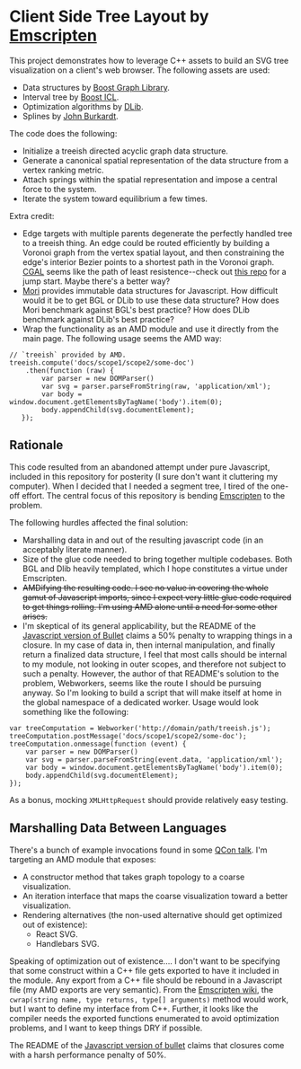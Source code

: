 Client Side Tree Layout by [Emscripten](https://github.com/kripken/emscripten)
==============================================================================
This project demonstrates how to leverage C++ assets to build an SVG tree visualization on a client's web browser.
The following assets are used:
* Data structures by [Boost Graph Library](http://www.boost.org/doc/libs/release/libs/graph/).
* Interval tree by [Boost ICL](http://www.boost.org/doc/libs/release/libs/icl/doc/html/index.html).
* Optimization algorithms by [DLib](http://dlib.net).
* Splines by [John Burkardt](http://people.sc.fsu.edu/~jburkardt/cpp_src/spline/spline.html).

The code does the following:
* Initialize a treeish directed acyclic graph data structure.
* Generate a canonical spatial representation of the data structure from a vertex ranking metric.
* Attach springs within the spatial representation and impose a central force to the system.
* Iterate the system toward equilibrium a few times.

Extra credit:
* Edge targets with multiple parents degenerate the perfectly handled tree to a treeish thing.
  An edge could be routed efficiently by building a Voronoi graph from the vertex spatial layout, and
  then constraining the edge's interior Bezier points to a shortest path in the Voronoi graph.
  [CGAL](http://doc.cgal.org) seems like the path of least resistence--check out [this repo](https://github.com/marcosscriven/cgaljs) for a jump start.
  Maybe there's a better way?
* [Mori](https://github.com/swannodette/mori) provides immutable data structures for Javascript.
  How difficult would it be to get BGL or DLib to use these data structure?
  How does Mori benchmark against BGL's best practice?
  How does DLib benchmark against DLib's best practice?
* Wrap the functionality as an AMD module and use it directly from the main page.
  The following usage seems the AMD way:
```
// `treeish` provided by AMD.
treeish.compute('docs/scope1/scope2/some-doc')
    .then(function (raw) {
        var parser = new DOMParser()
        var svg = parser.parseFromString(raw, 'application/xml');
        var body = window.document.getElementsByTagName('body').item(0);
        body.appendChild(svg.documentElement);
   });
```

Rationale
---------
This code resulted from an abandoned attempt under pure Javascript, included in this repository for posterity (I sure don't want it cluttering my computer).
When I decided that I needed a segment tree, I tired of the one-off effort.
The central focus of this repository is bending [Emscripten](https://github.com/kripken/emscripten) to the problem.

The following hurdles affected the final solution:
* Marshalling data in and out of the resulting javascript code (in an acceptably literate manner).
* Size of the glue code needed to bring together multiple codebases.
  Both BGL and Dlib heavily templated, which I hope constitutes a virtue under Emscripten.
* <del>
  AMDifying the resulting code.
  I see no value in covering the whole gamut of Javascript imports, since I expect very little glue code required to get things rolling.
  I'm using AMD alone until a need for some other arises.
  </del>
* I'm skeptical of its general applicability, but the README of the [Javascript version of Bullet](https://github.com/kripken/ammo.js/) claims a 50% penalty to wrapping things in a closure.
  In my case of data in, then internal manipulation, and finally return a finalized data structure, I feel that most calls should be internal to my module, not looking in outer scopes, and therefore not subject to such a penalty.
  However, the author of that README's solution to the problem, Webworkers, seems like the route I should be pursuing anyway.
  So I'm looking to build a script that will make itself at home in the global namespace of a dedicated worker.
  Usage would look something like the following:
```
var treeComputation = Webworker('http://domain/path/treeish.js');
treeComputation.postMessage('docs/scope1/scope2/some-doc');
treeComputation.onmessage(function (event) {
    var parser = new DOMParser()
    var svg = parser.parseFromString(event.data, 'application/xml');
    var body = window.document.getElementsByTagName('body').item(0);
    body.appendChild(svg.documentElement);
});
```
  As a bonus, mocking `XMLHttpRequest` should provide relatively easy testing.

Marshalling Data Between Languages
----------------------------------
There's a bunch of example invocations found in some [QCon talk](http://kripken.github.io/mloc_emscripten_talk/qcon.html).
I'm targeting an AMD module that exposes:
* A constructor method that takes graph topology to a coarse visualization.
* An iteration interface that maps the coarse visualization toward a better visualization.
* Rendering alternatives (the non-used alternative should get optimized out of existence):
  * React SVG.
  * Handlebars SVG.

Speaking of optimization out of existence....
I don't want to be specifying that some construct within a C++ file gets exported to have it included in the module.
Any export from a C++ file should be rebound in a Javascript file (my AMD exports are very semantic).
From the [Emscripten wiki](https://github.com/kripken/emscripten/wiki/Interacting-with-code#calling-compiled-functions-from-normal-javascript), the `cwrap(string name, type returns, type[] arguments)` method would work, but I want to define my interface from C++.
Further, it looks like the compiler needs the exported functions enumerated to avoid optimization problems, and I want to keep things DRY if possible.

The README of the [Javascript version of bullet](https://github.com/kripken/ammo.js/) claims that closures come with a harsh performance penalty of 50%.
